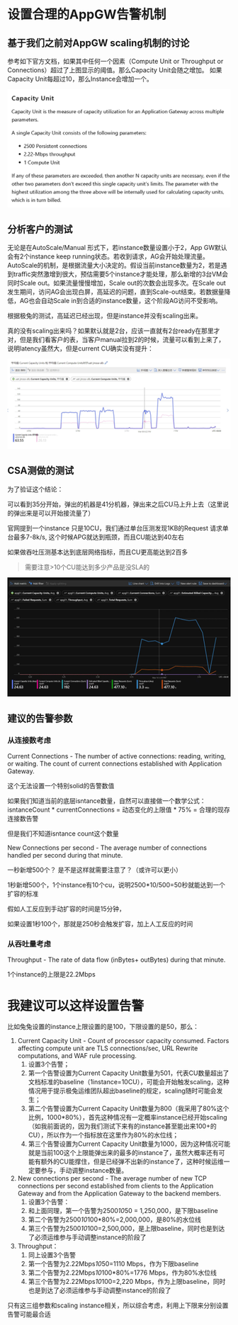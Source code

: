 # 设置合理的AppGW告警机制

## 基于我们之前对AppGW scaling机制的讨论

参考如下官方文档，如果其中任何一个因素（Compute Unit or Throughput or Connections）超过了上图显示的阈值。那么Capacity Unit会随之增加。
如果Capacity Unit每超过10，那么Instance会增加一个。

![img_v3_0290_495fa60a-e5fd-427e-8e8e-f476b75ac65g](./设置合理的AppGW告警机制.assets/img_v3_0290_495fa60a-e5fd-427e-8e8e-f476b75ac65g.jpg)

## 分析客户的测试

无论是在AutoScale/Manual 形式下，若instance数量设置小于2，App GW默认会有2个instance keep running状态。若收到请求，AG会开始处理流量。
AutoScale的机制，是根据流量大小决定的。假设当前instance数量为2，若是遇到traffic突然激增到很大，预估需要5个instance才能处理，那么新增的3台VM会同时Scale out。如果流量慢慢增加，Scale out的次数会出现多次。在Scale out发生期间，访问AG会出现白屏，高延迟的问题，直到Scale-out结束。若数据量降低，AG也会自动Scale in到合适的instance数量，这个阶段AG访问不受影响。

根据极兔的测试，高延迟已经出现，但是instance并没有scaling出来。

​	真的没有scaling出来吗？如果默认就是2台，应该一直就有2台ready在那里才对，但是我们看客户的表，当客户manual拉到2的时候，流量可以看到上来了，说明latency虽然大，但是current CU确实没有提升：

![img_v3_028o_cf277185-5350-4660-b02a-5f3ca9573f2g](./设置合理的AppGW告警机制.assets/img_v3_028o_cf277185-5350-4660-b02a-5f3ca9573f2g.jpg)

## CSA测做的测试

为了验证这个结论：

可以看到35分开始，弹出的机器是41分机器，弹出来之后CU马上升上去（这里说的弹出来是可以开始接流量了）

官网提到一个instance 只是10CU，我们通过单台压测发现1KB的Request 请求单台最多7-8k/s, 这个时候APG就达到瓶颈，而且CU能达到40左右

如果做吞吐压测基本达到底层网络指标，而且CU更高能达到2百多

> 需要注意>10个CU能达到多少产品是没SLA的

![70f202aeea6c8b7360a5daab3b5de79](./设置合理的AppGW告警机制.assets/70f202aeea6c8b7360a5daab3b5de79.jpg)

## 建议的告警参数

### 从连接数考虑

Current Connections - The number of active connections: reading, writing, or waiting. The count of current connections established with Application Gateway.

这个无法设置一个特别solid的告警数值

如果我们知道当前的底层isntance数量，自然可以直接做一个数学公式：isntanceCount * currentConnections = 动态变化的上限值 * 75% = 合理的现存连接数告警

但是我们不知道isntance count这个数量



New Connections per second - The average number of connections handled per second during that minute.

一秒新增500个？ 是不是这样就需要注意了？（或许可以更小）

1秒新增500个，1个instance有10个cu，说明2500*10/500=50秒就能达到一个扩容的标准

假如人工反应到手动扩容的时间是15分钟，

如果设置1秒100个，那就是250秒会触发扩容，加上人工反应的时间

### 从吞吐量考虑

Throughput - The rate of data flow (inBytes+ outBytes) during that minute.

1个instance的上限是22.2Mbps

# 我建议可以这样设置告警

比如兔兔设置的instance上限设置的是100，下限设置的是50，那么：

1. Current Capacity Unit -  Count of processor capacity consumed. Factors affecting compute unit are TLS connections/sec, URL Rewrite computations, and WAF rule processing. 
   1. 设置3个告警；
   2. 第一个告警设置为Current Capacity Unit数量为501，代表CU数量超出了文档标准的baseline（1instance=10CU），可能会开始触发scaling，这种情况用于提示极兔运维团队超出baseline的规定，scaling随时可能会发生；
   3. 第二个告警设置为Current Capacity Unit数量为800（我采用了80%这个比例，1000*80%），首先这种情况有一定概率instance已经开始scaling（如我前面说的，因为我们测试下来有的instance甚至能出来100+的CU），所以作为一个指标放在这里作为80%的水位线；
   4. 第三个告警设置为Current Capacity Unit数量为1000，因为这种情况可能就是当前100这个上限能弹出来的最多的instance了，虽然大概率还有可能有额外的CU能撑住，但是已经弹不出新的instance了，这种时候运维一定要参与，手动调整instance数量。
2. New connections per second - The average number of new TCP connections per second established from clients to the Application Gateway and from the Application Gateway to the backend members. 
   1. 设置3个告警：
   2. 和上面同理，第一个告警为2500*10*50 = 1,250,000，是下限baseline
   3. 第二个告警为2500*10*100*80%=2,000,000，是80%的水位线
   4. 第三个告警为2500*10*100=2,500,000，是上限baseline，同时也是到达了必须运维参与手动调整instance的阶段了
3. Throughput：
   1. 同上设置3个告警
   2. 第一个告警为2.22Mbps*10*50=1110 Mbps，作为下限baseline
   3. 第二个告警为2.22Mbps*10*100*80%=1776 Mbps，作为80%水位线
   4. 第三个告警为2.22Mbps*10*100=2,220 Mbps，作为上限baseline，同时也是到达了必须运维参与手动调整instance的阶段了



只有这三组参数和scaling instance相关，所以综合考虑，利用上下限来分别设置告警可能最合适
